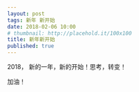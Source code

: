 ```yaml
---
layout: post
tags: 新年 新开始
date: 2018-02-06 10:00
# thumbnail: http://placehold.it/100x100
title: 新年新开始
published: true
---
```


2018， 新的一年，新的开始！思考，转变！
<!--more-->

加油！